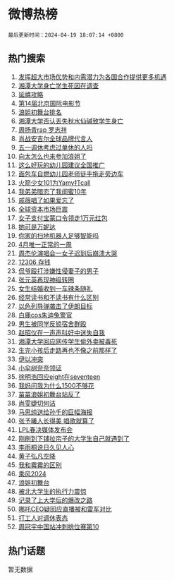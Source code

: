 # 微博热榜

`最后更新时间：2024-04-19 18:07:14 +0800`

## 热门搜索

1. [发挥超大市场优势和内需潜力为各国合作提供更多机遇](https://m.weibo.cn/search?containerid=100103type%3D1%26t%3D10%26q%3D%23%E5%8F%91%E6%8C%A5%E8%B6%85%E5%A4%A7%E5%B8%82%E5%9C%BA%E4%BC%98%E5%8A%BF%E5%92%8C%E5%86%85%E9%9C%80%E6%BD%9C%E5%8A%9B%E4%B8%BA%E5%90%84%E5%9B%BD%E5%90%88%E4%BD%9C%E6%8F%90%E4%BE%9B%E6%9B%B4%E5%A4%9A%E6%9C%BA%E9%81%87%23&stream_entry_id=51&isnewpage=1&extparam=seat%3D1%26q%3D%2523%25E5%258F%2591%25E6%258C%25A5%25E8%25B6%2585%25E5%25A4%25A7%25E5%25B8%2582%25E5%259C%25BA%25E4%25BC%2598%25E5%258A%25BF%25E5%2592%258C%25E5%2586%2585%25E9%259C%2580%25E6%25BD%259C%25E5%258A%259B%25E4%25B8%25BA%25E5%2590%2584%25E5%259B%25BD%25E5%2590%2588%25E4%25BD%259C%25E6%258F%2590%25E4%25BE%259B%25E6%259B%25B4%25E5%25A4%259A%25E6%259C%25BA%25E9%2581%2587%2523%26c_type%3D51%26dgr%3D0%26cate%3D10103%26pos%3D0%26filter_type%3Drealtimehot%26stream_entry_id%3D51%26display_time%3D1713521232%26pre_seqid%3D171352123285601630275)
1. [湘潭大学身亡学生死因在调查](https://m.weibo.cn/search?containerid=100103type%3D1%26t%3D10%26q%3D%23%E6%B9%98%E6%BD%AD%E5%A4%A7%E5%AD%A6%E8%BA%AB%E4%BA%A1%E5%AD%A6%E7%94%9F%E6%AD%BB%E5%9B%A0%E5%9C%A8%E8%B0%83%E6%9F%A5%23&stream_entry_id=31&isnewpage=1&extparam=seat%3D1%26q%3D%2523%25E6%25B9%2598%25E6%25BD%25AD%25E5%25A4%25A7%25E5%25AD%25A6%25E8%25BA%25AB%25E4%25BA%25A1%25E5%25AD%25A6%25E7%2594%259F%25E6%25AD%25BB%25E5%259B%25A0%25E5%259C%25A8%25E8%25B0%2583%25E6%259F%25A5%2523%26c_type%3D31%26band_rank%3D1%26cate%3D5001%26flag%3D2%26filter_type%3Drealtimehot%26stream_entry_id%3D31%26pos%3D0%26realpos%3D1%26dgr%3D0%26lcate%3D5001%26display_time%3D1713521232%26pre_seqid%3D171352123285601630275)
1. [延禧攻略](https://m.weibo.cn/search?containerid=100103type%3D1%26t%3D10%26q%3D%E5%BB%B6%E7%A6%A7%E6%94%BB%E7%95%A5&stream_entry_id=31&isnewpage=1&extparam=seat%3D1%26q%3D%25E5%25BB%25B6%25E7%25A6%25A7%25E6%2594%25BB%25E7%2595%25A5%26c_type%3D31%26band_rank%3D2%26cate%3D5001%26flag%3D1%26filter_type%3Drealtimehot%26stream_entry_id%3D31%26pos%3D1%26realpos%3D2%26dgr%3D0%26lcate%3D5001%26display_time%3D1713521232%26pre_seqid%3D171352123285601630275)
1. [第14届北京国际电影节](https://m.weibo.cn/search?containerid=100103type%3D1%26t%3D10%26q%3D%23%E7%AC%AC14%E5%B1%8A%E5%8C%97%E4%BA%AC%E5%9B%BD%E9%99%85%E7%94%B5%E5%BD%B1%E8%8A%82%23&stream_entry_id=31&isnewpage=1&extparam=seat%3D1%26q%3D%2523%25E7%25AC%25AC14%25E5%25B1%258A%25E5%258C%2597%25E4%25BA%25AC%25E5%259B%25BD%25E9%2599%2585%25E7%2594%25B5%25E5%25BD%25B1%25E8%258A%2582%2523%26c_type%3D31%26band_rank%3D3%26cate%3D5001%26flag%3D1%26filter_type%3Drealtimehot%26stream_entry_id%3D31%26pos%3D2%26realpos%3D3%26dgr%3D0%26lcate%3D5001%26display_time%3D1713521232%26pre_seqid%3D171352123285601630275)
1. [浪姐初舞台排名](https://m.weibo.cn/search?containerid=100103type%3D1%26t%3D10%26q%3D%E6%B5%AA%E5%A7%90%E5%88%9D%E8%88%9E%E5%8F%B0%E6%8E%92%E5%90%8D&stream_entry_id=31&isnewpage=1&extparam=seat%3D1%26q%3D%25E6%25B5%25AA%25E5%25A7%2590%25E5%2588%259D%25E8%2588%259E%25E5%258F%25B0%25E6%258E%2592%25E5%2590%258D%26c_type%3D31%26band_rank%3D4%26cate%3D5001%26flag%3D0%26filter_type%3Drealtimehot%26stream_entry_id%3D31%26pos%3D3%26realpos%3D4%26dgr%3D0%26lcate%3D5001%26display_time%3D1713521232%26pre_seqid%3D171352123285601630275)
1. [湘潭大学否认丢失秋水仙碱致学生身亡](https://m.weibo.cn/search?containerid=100103type%3D1%26t%3D10%26q%3D%23%E6%B9%98%E6%BD%AD%E5%A4%A7%E5%AD%A6%E5%90%A6%E8%AE%A4%E4%B8%A2%E5%A4%B1%E7%A7%8B%E6%B0%B4%E4%BB%99%E7%A2%B1%E8%87%B4%E5%AD%A6%E7%94%9F%E8%BA%AB%E4%BA%A1%23&stream_entry_id=31&isnewpage=1&extparam=seat%3D1%26q%3D%2523%25E6%25B9%2598%25E6%25BD%25AD%25E5%25A4%25A7%25E5%25AD%25A6%25E5%2590%25A6%25E8%25AE%25A4%25E4%25B8%25A2%25E5%25A4%25B1%25E7%25A7%258B%25E6%25B0%25B4%25E4%25BB%2599%25E7%25A2%25B1%25E8%2587%25B4%25E5%25AD%25A6%25E7%2594%259F%25E8%25BA%25AB%25E4%25BA%25A1%2523%26c_type%3D31%26band_rank%3D5%26cate%3D5001%26flag%3D1%26filter_type%3Drealtimehot%26stream_entry_id%3D31%26pos%3D4%26realpos%3D5%26dgr%3D0%26lcate%3D5001%26display_time%3D1713521232%26pre_seqid%3D171352123285601630275)
1. [周扬青rap 罗志祥](https://m.weibo.cn/search?containerid=100103type%3D1%26t%3D10%26q%3D%E5%91%A8%E6%89%AC%E9%9D%92rap+%E7%BD%97%E5%BF%97%E7%A5%A5&stream_entry_id=31&isnewpage=1&extparam=seat%3D1%26q%3D%25E5%2591%25A8%25E6%2589%25AC%25E9%259D%2592rap%2520%25E7%25BD%2597%25E5%25BF%2597%25E7%25A5%25A5%26c_type%3D31%26band_rank%3D6%26cate%3D5001%26flag%3D2%26filter_type%3Drealtimehot%26stream_entry_id%3D31%26pos%3D5%26realpos%3D6%26dgr%3D0%26lcate%3D5001%26display_time%3D1713521232%26pre_seqid%3D171352123285601630275)
1. [肖战安吉尔全球品牌代言人](https://m.weibo.cn/search?containerid=100103type%3D1%26t%3D10%26q%3D%23%E8%82%96%E6%88%98%E5%AE%89%E5%90%89%E5%B0%94%E5%85%A8%E7%90%83%E5%93%81%E7%89%8C%E4%BB%A3%E8%A8%80%E4%BA%BA%23&stream_entry_id=31&isnewpage=1&extparam=seat%3D1%26q%3D%2523%25E8%2582%2596%25E6%2588%2598%25E5%25AE%2589%25E5%2590%2589%25E5%25B0%2594%25E5%2585%25A8%25E7%2590%2583%25E5%2593%2581%25E7%2589%258C%25E4%25BB%25A3%25E8%25A8%2580%25E4%25BA%25BA%2523%26c_type%3D31%26band_rank%3D7%26adid%3D231291%26cate%3D5001%26is_ad_pos%3D1%26filter_type%3Drealtimehot%26stream_entry_id%3D31%26pos%3D6%26dgr%3D0%26lcate%3D5001%26topic_ad%3D1%26display_time%3D1713521232%26pre_seqid%3D171352123285601630275)
1. [五一调休考虑过单休的人吗](https://m.weibo.cn/search?containerid=100103type%3D1%26t%3D10%26q%3D%23%E4%BA%94%E4%B8%80%E8%B0%83%E4%BC%91%E8%80%83%E8%99%91%E8%BF%87%E5%8D%95%E4%BC%91%E7%9A%84%E4%BA%BA%E5%90%97%23&stream_entry_id=31&isnewpage=1&extparam=seat%3D1%26q%3D%2523%25E4%25BA%2594%25E4%25B8%2580%25E8%25B0%2583%25E4%25BC%2591%25E8%2580%2583%25E8%2599%2591%25E8%25BF%2587%25E5%258D%2595%25E4%25BC%2591%25E7%259A%2584%25E4%25BA%25BA%25E5%2590%2597%2523%26c_type%3D31%26band_rank%3D7%26cate%3D5001%26flag%3D2%26filter_type%3Drealtimehot%26stream_entry_id%3D31%26pos%3D7%26realpos%3D7%26dgr%3D0%26lcate%3D5001%26display_time%3D1713521232%26pre_seqid%3D171352123285601630275)
1. [向太怎么也来参加浪姐了](https://m.weibo.cn/search?containerid=100103type%3D1%26t%3D10%26q%3D%E5%90%91%E5%A4%AA%E6%80%8E%E4%B9%88%E4%B9%9F%E6%9D%A5%E5%8F%82%E5%8A%A0%E6%B5%AA%E5%A7%90%E4%BA%86&stream_entry_id=31&isnewpage=1&extparam=seat%3D1%26q%3D%25E5%2590%2591%25E5%25A4%25AA%25E6%2580%258E%25E4%25B9%2588%25E4%25B9%259F%25E6%259D%25A5%25E5%258F%2582%25E5%258A%25A0%25E6%25B5%25AA%25E5%25A7%2590%25E4%25BA%2586%26c_type%3D31%26band_rank%3D8%26cate%3D5001%26flag%3D2%26filter_type%3Drealtimehot%26stream_entry_id%3D31%26pos%3D8%26realpos%3D8%26dgr%3D0%26lcate%3D5001%26display_time%3D1713521232%26pre_seqid%3D171352123285601630275)
1. [这么好玩的幼儿园建议全国推广](https://m.weibo.cn/search?containerid=100103type%3D1%26t%3D10%26q%3D%23%E8%BF%99%E4%B9%88%E5%A5%BD%E7%8E%A9%E7%9A%84%E5%B9%BC%E5%84%BF%E5%9B%AD%E5%BB%BA%E8%AE%AE%E5%85%A8%E5%9B%BD%E6%8E%A8%E5%B9%BF%23&stream_entry_id=31&isnewpage=1&extparam=seat%3D1%26q%3D%2523%25E8%25BF%2599%25E4%25B9%2588%25E5%25A5%25BD%25E7%258E%25A9%25E7%259A%2584%25E5%25B9%25BC%25E5%2584%25BF%25E5%259B%25AD%25E5%25BB%25BA%25E8%25AE%25AE%25E5%2585%25A8%25E5%259B%25BD%25E6%258E%25A8%25E5%25B9%25BF%2523%26c_type%3D31%26band_rank%3D9%26cate%3D5001%26flag%3D32768%26filter_type%3Drealtimehot%26stream_entry_id%3D31%26pos%3D9%26realpos%3D9%26dgr%3D0%26lcate%3D5001%26display_time%3D1713521232%26pre_seqid%3D171352123285601630275)
1. [面包车自燃幼儿园老师徒手拖走旁边车](https://m.weibo.cn/search?containerid=100103type%3D1%26t%3D10%26q%3D%23%E9%9D%A2%E5%8C%85%E8%BD%A6%E8%87%AA%E7%87%83%E5%B9%BC%E5%84%BF%E5%9B%AD%E8%80%81%E5%B8%88%E5%BE%92%E6%89%8B%E6%8B%96%E8%B5%B0%E6%97%81%E8%BE%B9%E8%BD%A6%23&stream_entry_id=31&isnewpage=1&extparam=seat%3D1%26q%3D%2523%25E9%259D%25A2%25E5%258C%2585%25E8%25BD%25A6%25E8%2587%25AA%25E7%2587%2583%25E5%25B9%25BC%25E5%2584%25BF%25E5%259B%25AD%25E8%2580%2581%25E5%25B8%2588%25E5%25BE%2592%25E6%2589%258B%25E6%258B%2596%25E8%25B5%25B0%25E6%2597%2581%25E8%25BE%25B9%25E8%25BD%25A6%2523%26c_type%3D31%26band_rank%3D10%26cate%3D5001%26flag%3D32768%26filter_type%3Drealtimehot%26stream_entry_id%3D31%26pos%3D10%26realpos%3D10%26dgr%3D0%26lcate%3D5001%26display_time%3D1713521232%26pre_seqid%3D171352123285601630275)
1. [火箭少女101为Yamy打call](https://m.weibo.cn/search?containerid=100103type%3D1%26t%3D10%26q%3D%23%E7%81%AB%E7%AE%AD%E5%B0%91%E5%A5%B3101%E4%B8%BAYamy%E6%89%93call%23&stream_entry_id=31&isnewpage=1&extparam=seat%3D1%26q%3D%2523%25E7%2581%25AB%25E7%25AE%25AD%25E5%25B0%2591%25E5%25A5%25B3101%25E4%25B8%25BAYamy%25E6%2589%2593call%2523%26c_type%3D31%26band_rank%3D11%26cate%3D5001%26flag%3D0%26filter_type%3Drealtimehot%26stream_entry_id%3D31%26pos%3D11%26realpos%3D11%26dgr%3D0%26lcate%3D5001%26display_time%3D1713521232%26pre_seqid%3D171352123285601630275)
1. [我弟弟暗恋了我闺蜜10年](https://m.weibo.cn/search?containerid=100103type%3D1%26t%3D10%26q%3D%E6%88%91%E5%BC%9F%E5%BC%9F%E6%9A%97%E6%81%8B%E4%BA%86%E6%88%91%E9%97%BA%E8%9C%9C10%E5%B9%B4&stream_entry_id=31&isnewpage=1&extparam=seat%3D1%26q%3D%25E6%2588%2591%25E5%25BC%259F%25E5%25BC%259F%25E6%259A%2597%25E6%2581%258B%25E4%25BA%2586%25E6%2588%2591%25E9%2597%25BA%25E8%259C%259C10%25E5%25B9%25B4%26c_type%3D31%26band_rank%3D12%26cate%3D5001%26flag%3D0%26filter_type%3Drealtimehot%26stream_entry_id%3D31%26pos%3D12%26realpos%3D12%26dgr%3D0%26lcate%3D5001%26display_time%3D1713521232%26pre_seqid%3D171352123285601630275)
1. [戚薇唱了如果爱忘了](https://m.weibo.cn/search?containerid=100103type%3D1%26t%3D10%26q%3D%E6%88%9A%E8%96%87%E5%94%B1%E4%BA%86%E5%A6%82%E6%9E%9C%E7%88%B1%E5%BF%98%E4%BA%86&stream_entry_id=31&isnewpage=1&extparam=seat%3D1%26q%3D%25E6%2588%259A%25E8%2596%2587%25E5%2594%25B1%25E4%25BA%2586%25E5%25A6%2582%25E6%259E%259C%25E7%2588%25B1%25E5%25BF%2598%25E4%25BA%2586%26c_type%3D31%26band_rank%3D13%26cate%3D5001%26flag%3D0%26filter_type%3Drealtimehot%26stream_entry_id%3D31%26pos%3D13%26realpos%3D13%26dgr%3D0%26lcate%3D5001%26display_time%3D1713521232%26pre_seqid%3D171352123285601630275)
1. [全球资本市场巨震](https://m.weibo.cn/search?containerid=100103type%3D1%26t%3D10%26q%3D%23%E5%85%A8%E7%90%83%E8%B5%84%E6%9C%AC%E5%B8%82%E5%9C%BA%E5%B7%A8%E9%9C%87%23&stream_entry_id=31&isnewpage=1&extparam=seat%3D1%26q%3D%2523%25E5%2585%25A8%25E7%2590%2583%25E8%25B5%2584%25E6%259C%25AC%25E5%25B8%2582%25E5%259C%25BA%25E5%25B7%25A8%25E9%259C%2587%2523%26c_type%3D31%26band_rank%3D14%26cate%3D5001%26flag%3D0%26filter_type%3Drealtimehot%26stream_entry_id%3D31%26pos%3D14%26realpos%3D14%26dgr%3D0%26lcate%3D5001%26display_time%3D1713521232%26pre_seqid%3D171352123285601630275)
1. [女子支付宝蒙口令领走1万元红包](https://m.weibo.cn/search?containerid=100103type%3D1%26t%3D10%26q%3D%23%E5%A5%B3%E5%AD%90%E6%94%AF%E4%BB%98%E5%AE%9D%E8%92%99%E5%8F%A3%E4%BB%A4%E9%A2%86%E8%B5%B01%E4%B8%87%E5%85%83%E7%BA%A2%E5%8C%85%23&stream_entry_id=31&isnewpage=1&extparam=seat%3D1%26q%3D%2523%25E5%25A5%25B3%25E5%25AD%2590%25E6%2594%25AF%25E4%25BB%2598%25E5%25AE%259D%25E8%2592%2599%25E5%258F%25A3%25E4%25BB%25A4%25E9%25A2%2586%25E8%25B5%25B01%25E4%25B8%2587%25E5%2585%2583%25E7%25BA%25A2%25E5%258C%2585%2523%26c_type%3D31%26band_rank%3D15%26cate%3D5001%26flag%3D0%26filter_type%3Drealtimehot%26stream_entry_id%3D31%26pos%3D15%26realpos%3D15%26dgr%3D0%26lcate%3D5001%26display_time%3D1713521232%26pre_seqid%3D171352123285601630275)
1. [她可是万妮达](https://m.weibo.cn/search?containerid=100103type%3D1%26t%3D10%26q%3D%23%E5%A5%B9%E5%8F%AF%E6%98%AF%E4%B8%87%E5%A6%AE%E8%BE%BE%23&stream_entry_id=31&isnewpage=1&extparam=seat%3D1%26q%3D%2523%25E5%25A5%25B9%25E5%258F%25AF%25E6%2598%25AF%25E4%25B8%2587%25E5%25A6%25AE%25E8%25BE%25BE%2523%26c_type%3D31%26band_rank%3D16%26cate%3D5001%26flag%3D0%26filter_type%3Drealtimehot%26stream_entry_id%3D31%26pos%3D16%26realpos%3D16%26dgr%3D0%26lcate%3D5001%26display_time%3D1713521232%26pre_seqid%3D171352123285601630275)
1. [你家的扫地机器人足够智能吗](https://m.weibo.cn/search?containerid=100103type%3D1%26t%3D10%26q%3D%23%E4%BD%A0%E5%AE%B6%E7%9A%84%E6%89%AB%E5%9C%B0%E6%9C%BA%E5%99%A8%E4%BA%BA%E8%B6%B3%E5%A4%9F%E6%99%BA%E8%83%BD%E5%90%97%23&stream_entry_id=31&isnewpage=1&extparam=seat%3D1%26q%3D%2523%25E4%25BD%25A0%25E5%25AE%25B6%25E7%259A%2584%25E6%2589%25AB%25E5%259C%25B0%25E6%259C%25BA%25E5%2599%25A8%25E4%25BA%25BA%25E8%25B6%25B3%25E5%25A4%259F%25E6%2599%25BA%25E8%2583%25BD%25E5%2590%2597%2523%26c_type%3D31%26band_rank%3D17%26adid%3D230447%26cate%3D5001%26flag%3D0%26filter_type%3Drealtimehot%26stream_entry_id%3D31%26pos%3D17%26realpos%3D17%26dgr%3D0%26lcate%3D5001%26display_time%3D1713521232%26pre_seqid%3D171352123285601630275)
1. [4月唯一正常的一周](https://m.weibo.cn/search?containerid=100103type%3D1%26t%3D10%26q%3D%234%E6%9C%88%E5%94%AF%E4%B8%80%E6%AD%A3%E5%B8%B8%E7%9A%84%E4%B8%80%E5%91%A8%23&stream_entry_id=31&isnewpage=1&extparam=seat%3D1%26q%3D%25234%25E6%259C%2588%25E5%2594%25AF%25E4%25B8%2580%25E6%25AD%25A3%25E5%25B8%25B8%25E7%259A%2584%25E4%25B8%2580%25E5%2591%25A8%2523%26c_type%3D31%26band_rank%3D18%26cate%3D5001%26flag%3D0%26filter_type%3Drealtimehot%26stream_entry_id%3D31%26pos%3D18%26realpos%3D18%26dgr%3D0%26lcate%3D5001%26display_time%3D1713521232%26pre_seqid%3D171352123285601630275)
1. [周杰伦演唱会一女子迟到后崩溃大哭](https://m.weibo.cn/search?containerid=100103type%3D1%26t%3D10%26q%3D%23%E5%91%A8%E6%9D%B0%E4%BC%A6%E6%BC%94%E5%94%B1%E4%BC%9A%E4%B8%80%E5%A5%B3%E5%AD%90%E8%BF%9F%E5%88%B0%E5%90%8E%E5%B4%A9%E6%BA%83%E5%A4%A7%E5%93%AD%23&stream_entry_id=31&isnewpage=1&extparam=seat%3D1%26q%3D%2523%25E5%2591%25A8%25E6%259D%25B0%25E4%25BC%25A6%25E6%25BC%2594%25E5%2594%25B1%25E4%25BC%259A%25E4%25B8%2580%25E5%25A5%25B3%25E5%25AD%2590%25E8%25BF%259F%25E5%2588%25B0%25E5%2590%258E%25E5%25B4%25A9%25E6%25BA%2583%25E5%25A4%25A7%25E5%2593%25AD%2523%26c_type%3D31%26band_rank%3D19%26cate%3D5001%26flag%3D0%26filter_type%3Drealtimehot%26stream_entry_id%3D31%26pos%3D19%26realpos%3D19%26dgr%3D0%26lcate%3D5001%26display_time%3D1713521232%26pre_seqid%3D171352123285601630275)
1. [12306 存钱](https://m.weibo.cn/search?containerid=100103type%3D1%26t%3D10%26q%3D12306+%E5%AD%98%E9%92%B1&stream_entry_id=31&isnewpage=1&extparam=seat%3D1%26q%3D12306%2520%25E5%25AD%2598%25E9%2592%25B1%26c_type%3D31%26band_rank%3D20%26cate%3D5001%26flag%3D0%26filter_type%3Drealtimehot%26stream_entry_id%3D31%26pos%3D20%26realpos%3D20%26dgr%3D0%26lcate%3D5001%26display_time%3D1713521232%26pre_seqid%3D171352123285601630275)
1. [侃爷殴打涉嫌性侵妻子的男子](https://m.weibo.cn/search?containerid=100103type%3D1%26t%3D10%26q%3D%23%E4%BE%83%E7%88%B7%E6%AE%B4%E6%89%93%E6%B6%89%E5%AB%8C%E6%80%A7%E4%BE%B5%E5%A6%BB%E5%AD%90%E7%9A%84%E7%94%B7%E5%AD%90%23&stream_entry_id=31&isnewpage=1&extparam=seat%3D1%26q%3D%2523%25E4%25BE%2583%25E7%2588%25B7%25E6%25AE%25B4%25E6%2589%2593%25E6%25B6%2589%25E5%25AB%258C%25E6%2580%25A7%25E4%25BE%25B5%25E5%25A6%25BB%25E5%25AD%2590%25E7%259A%2584%25E7%2594%25B7%25E5%25AD%2590%2523%26c_type%3D31%26band_rank%3D21%26cate%3D5001%26flag%3D2%26filter_type%3Drealtimehot%26stream_entry_id%3D31%26pos%3D21%26realpos%3D21%26dgr%3D0%26lcate%3D5001%26display_time%3D1713521232%26pre_seqid%3D171352123285601630275)
1. [张元英再现神级转圈](https://m.weibo.cn/search?containerid=100103type%3D1%26t%3D10%26q%3D%E5%BC%A0%E5%85%83%E8%8B%B1%E5%86%8D%E7%8E%B0%E7%A5%9E%E7%BA%A7%E8%BD%AC%E5%9C%88&stream_entry_id=31&isnewpage=1&extparam=seat%3D1%26q%3D%25E5%25BC%25A0%25E5%2585%2583%25E8%258B%25B1%25E5%2586%258D%25E7%258E%25B0%25E7%25A5%259E%25E7%25BA%25A7%25E8%25BD%25AC%25E5%259C%2588%26c_type%3D31%26band_rank%3D22%26cate%3D5001%26flag%3D2%26filter_type%3Drealtimehot%26stream_entry_id%3D31%26pos%3D22%26realpos%3D22%26dgr%3D0%26lcate%3D5001%26display_time%3D1713521232%26pre_seqid%3D171352123285601630275)
1. [女生结婚收到一车辣条随礼](https://m.weibo.cn/search?containerid=100103type%3D1%26t%3D10%26q%3D%23%E5%A5%B3%E7%94%9F%E7%BB%93%E5%A9%9A%E6%94%B6%E5%88%B0%E4%B8%80%E8%BD%A6%E8%BE%A3%E6%9D%A1%E9%9A%8F%E7%A4%BC%23&stream_entry_id=31&isnewpage=1&extparam=seat%3D1%26q%3D%2523%25E5%25A5%25B3%25E7%2594%259F%25E7%25BB%2593%25E5%25A9%259A%25E6%2594%25B6%25E5%2588%25B0%25E4%25B8%2580%25E8%25BD%25A6%25E8%25BE%25A3%25E6%259D%25A1%25E9%259A%258F%25E7%25A4%25BC%2523%26c_type%3D31%26band_rank%3D23%26cate%3D5001%26flag%3D1%26filter_type%3Drealtimehot%26stream_entry_id%3D31%26pos%3D23%26realpos%3D23%26dgr%3D0%26lcate%3D5001%26display_time%3D1713521232%26pre_seqid%3D171352123285601630275)
1. [经常读书和不读书有什么区别](https://m.weibo.cn/search?containerid=100103type%3D1%26t%3D10%26q%3D%23%E7%BB%8F%E5%B8%B8%E8%AF%BB%E4%B9%A6%E5%92%8C%E4%B8%8D%E8%AF%BB%E4%B9%A6%E6%9C%89%E4%BB%80%E4%B9%88%E5%8C%BA%E5%88%AB%23&stream_entry_id=31&isnewpage=1&extparam=seat%3D1%26q%3D%2523%25E7%25BB%258F%25E5%25B8%25B8%25E8%25AF%25BB%25E4%25B9%25A6%25E5%2592%258C%25E4%25B8%258D%25E8%25AF%25BB%25E4%25B9%25A6%25E6%259C%2589%25E4%25BB%2580%25E4%25B9%2588%25E5%258C%25BA%25E5%2588%25AB%2523%26c_type%3D31%26band_rank%3D24%26cate%3D5001%26flag%3D1%26filter_type%3Drealtimehot%26stream_entry_id%3D31%26pos%3D24%26realpos%3D24%26dgr%3D0%26lcate%3D5001%26display_time%3D1713521232%26pre_seqid%3D171352123285601630275)
1. [以色列导弹袭击了伊朗目标](https://m.weibo.cn/search?containerid=100103type%3D1%26t%3D10%26q%3D%23%E4%BB%A5%E8%89%B2%E5%88%97%E5%AF%BC%E5%BC%B9%E8%A2%AD%E5%87%BB%E4%BA%86%E4%BC%8A%E6%9C%97%E7%9B%AE%E6%A0%87%23&stream_entry_id=31&isnewpage=1&extparam=seat%3D1%26q%3D%2523%25E4%25BB%25A5%25E8%2589%25B2%25E5%2588%2597%25E5%25AF%25BC%25E5%25BC%25B9%25E8%25A2%25AD%25E5%2587%25BB%25E4%25BA%2586%25E4%25BC%258A%25E6%259C%2597%25E7%259B%25AE%25E6%25A0%2587%2523%26c_type%3D31%26band_rank%3D25%26cate%3D5001%26flag%3D0%26filter_type%3Drealtimehot%26stream_entry_id%3D31%26pos%3D25%26realpos%3D25%26dgr%3D0%26lcate%3D5001%26display_time%3D1713521232%26pre_seqid%3D171352123285601630275)
1. [白鹿cos朱迪兔警官](https://m.weibo.cn/search?containerid=100103type%3D1%26t%3D10%26q%3D%23%E7%99%BD%E9%B9%BFcos%E6%9C%B1%E8%BF%AA%E5%85%94%E8%AD%A6%E5%AE%98%23&stream_entry_id=31&isnewpage=1&extparam=seat%3D1%26q%3D%2523%25E7%2599%25BD%25E9%25B9%25BFcos%25E6%259C%25B1%25E8%25BF%25AA%25E5%2585%2594%25E8%25AD%25A6%25E5%25AE%2598%2523%26c_type%3D31%26band_rank%3D26%26cate%3D5001%26flag%3D1%26filter_type%3Drealtimehot%26stream_entry_id%3D31%26pos%3D26%26realpos%3D26%26dgr%3D0%26lcate%3D5001%26display_time%3D1713521232%26pre_seqid%3D171352123285601630275)
1. [男生被同学反锁宿舍群殴](https://m.weibo.cn/search?containerid=100103type%3D1%26t%3D10%26q%3D%23%E7%94%B7%E7%94%9F%E8%A2%AB%E5%90%8C%E5%AD%A6%E5%8F%8D%E9%94%81%E5%AE%BF%E8%88%8D%E7%BE%A4%E6%AE%B4%23&stream_entry_id=31&isnewpage=1&extparam=seat%3D1%26q%3D%2523%25E7%2594%25B7%25E7%2594%259F%25E8%25A2%25AB%25E5%2590%258C%25E5%25AD%25A6%25E5%258F%258D%25E9%2594%2581%25E5%25AE%25BF%25E8%2588%258D%25E7%25BE%25A4%25E6%25AE%25B4%2523%26c_type%3D31%26band_rank%3D27%26cate%3D5001%26flag%3D0%26filter_type%3Drealtimehot%26stream_entry_id%3D31%26pos%3D27%26realpos%3D27%26dgr%3D0%26lcate%3D5001%26display_time%3D1713521232%26pre_seqid%3D171352123285601630275)
1. [赵昭仪在一声声叫好中迷失自我](https://m.weibo.cn/search?containerid=100103type%3D1%26t%3D10%26q%3D%E8%B5%B5%E6%98%AD%E4%BB%AA%E5%9C%A8%E4%B8%80%E5%A3%B0%E5%A3%B0%E5%8F%AB%E5%A5%BD%E4%B8%AD%E8%BF%B7%E5%A4%B1%E8%87%AA%E6%88%91&stream_entry_id=31&isnewpage=1&extparam=seat%3D1%26q%3D%25E8%25B5%25B5%25E6%2598%25AD%25E4%25BB%25AA%25E5%259C%25A8%25E4%25B8%2580%25E5%25A3%25B0%25E5%25A3%25B0%25E5%258F%25AB%25E5%25A5%25BD%25E4%25B8%25AD%25E8%25BF%25B7%25E5%25A4%25B1%25E8%2587%25AA%25E6%2588%2591%26c_type%3D31%26band_rank%3D28%26cate%3D5001%26flag%3D1%26filter_type%3Drealtimehot%26stream_entry_id%3D31%26pos%3D28%26realpos%3D28%26dgr%3D0%26lcate%3D5001%26display_time%3D1713521232%26pre_seqid%3D171352123285601630275)
1. [湘潭大学回应网传学生偷外卖被毒死](https://m.weibo.cn/search?containerid=100103type%3D1%26t%3D10%26q%3D%23%E6%B9%98%E6%BD%AD%E5%A4%A7%E5%AD%A6%E5%9B%9E%E5%BA%94%E7%BD%91%E4%BC%A0%E5%AD%A6%E7%94%9F%E5%81%B7%E5%A4%96%E5%8D%96%E8%A2%AB%E6%AF%92%E6%AD%BB%23&stream_entry_id=31&isnewpage=1&extparam=seat%3D1%26q%3D%2523%25E6%25B9%2598%25E6%25BD%25AD%25E5%25A4%25A7%25E5%25AD%25A6%25E5%259B%259E%25E5%25BA%2594%25E7%25BD%2591%25E4%25BC%25A0%25E5%25AD%25A6%25E7%2594%259F%25E5%2581%25B7%25E5%25A4%2596%25E5%258D%2596%25E8%25A2%25AB%25E6%25AF%2592%25E6%25AD%25BB%2523%26c_type%3D31%26band_rank%3D29%26cate%3D5001%26flag%3D0%26filter_type%3Drealtimehot%26stream_entry_id%3D31%26pos%3D29%26realpos%3D29%26dgr%3D0%26lcate%3D5001%26display_time%3D1713521232%26pre_seqid%3D171352123285601630275)
1. [生完小孩后走路再也不像之前那样了](https://m.weibo.cn/search?containerid=100103type%3D1%26t%3D10%26q%3D%E7%94%9F%E5%AE%8C%E5%B0%8F%E5%AD%A9%E5%90%8E%E8%B5%B0%E8%B7%AF%E5%86%8D%E4%B9%9F%E4%B8%8D%E5%83%8F%E4%B9%8B%E5%89%8D%E9%82%A3%E6%A0%B7%E4%BA%86&stream_entry_id=31&isnewpage=1&extparam=seat%3D1%26q%3D%25E7%2594%259F%25E5%25AE%258C%25E5%25B0%258F%25E5%25AD%25A9%25E5%2590%258E%25E8%25B5%25B0%25E8%25B7%25AF%25E5%2586%258D%25E4%25B9%259F%25E4%25B8%258D%25E5%2583%258F%25E4%25B9%258B%25E5%2589%258D%25E9%2582%25A3%25E6%25A0%25B7%25E4%25BA%2586%26c_type%3D31%26band_rank%3D30%26cate%3D5001%26flag%3D0%26filter_type%3Drealtimehot%26stream_entry_id%3D31%26pos%3D30%26realpos%3D30%26dgr%3D0%26lcate%3D5001%26display_time%3D1713521232%26pre_seqid%3D171352123285601630275)
1. [伊以冲突](https://m.weibo.cn/search?containerid=100103type%3D1%26t%3D10%26q%3D%E4%BC%8A%E4%BB%A5%E5%86%B2%E7%AA%81&stream_entry_id=31&isnewpage=1&extparam=seat%3D1%26q%3D%25E4%25BC%258A%25E4%25BB%25A5%25E5%2586%25B2%25E7%25AA%2581%26c_type%3D31%26band_rank%3D31%26cate%3D5001%26flag%3D0%26filter_type%3Drealtimehot%26stream_entry_id%3D31%26pos%3D31%26realpos%3D31%26dgr%3D0%26lcate%3D5001%26display_time%3D1713521232%26pre_seqid%3D171352123285601630275)
1. [小伞树奈奈领证](https://m.weibo.cn/search?containerid=100103type%3D1%26t%3D10%26q%3D%23%E5%B0%8F%E4%BC%9E%E6%A0%91%E5%A5%88%E5%A5%88%E9%A2%86%E8%AF%81%23&stream_entry_id=31&isnewpage=1&extparam=seat%3D1%26q%3D%2523%25E5%25B0%258F%25E4%25BC%259E%25E6%25A0%2591%25E5%25A5%2588%25E5%25A5%2588%25E9%25A2%2586%25E8%25AF%2581%2523%26c_type%3D31%26band_rank%3D32%26cate%3D5001%26flag%3D1%26filter_type%3Drealtimehot%26stream_entry_id%3D31%26pos%3D32%26realpos%3D32%26dgr%3D0%26lcate%3D5001%26display_time%3D1713521232%26pre_seqid%3D171352123285601630275)
1. [徐明浩回应eight在seventeen](https://m.weibo.cn/search?containerid=100103type%3D1%26t%3D10%26q%3D%23%E5%BE%90%E6%98%8E%E6%B5%A9%E5%9B%9E%E5%BA%94eight%E5%9C%A8seventeen%23&stream_entry_id=31&isnewpage=1&extparam=seat%3D1%26q%3D%2523%25E5%25BE%2590%25E6%2598%258E%25E6%25B5%25A9%25E5%259B%259E%25E5%25BA%2594eight%25E5%259C%25A8seventeen%2523%26c_type%3D31%26band_rank%3D33%26cate%3D5001%26flag%3D0%26filter_type%3Drealtimehot%26stream_entry_id%3D31%26pos%3D33%26realpos%3D33%26dgr%3D0%26lcate%3D5001%26display_time%3D1713521232%26pre_seqid%3D171352123285601630275)
1. [我妈问我为什么1500不够花](https://m.weibo.cn/search?containerid=100103type%3D1%26t%3D10%26q%3D%23%E6%88%91%E5%A6%88%E9%97%AE%E6%88%91%E4%B8%BA%E4%BB%80%E4%B9%881500%E4%B8%8D%E5%A4%9F%E8%8A%B1%23&stream_entry_id=31&isnewpage=1&extparam=seat%3D1%26q%3D%2523%25E6%2588%2591%25E5%25A6%2588%25E9%2597%25AE%25E6%2588%2591%25E4%25B8%25BA%25E4%25BB%2580%25E4%25B9%25881500%25E4%25B8%258D%25E5%25A4%259F%25E8%258A%25B1%2523%26c_type%3D31%26band_rank%3D34%26cate%3D5001%26flag%3D0%26filter_type%3Drealtimehot%26stream_entry_id%3D31%26pos%3D34%26realpos%3D34%26dgr%3D0%26lcate%3D5001%26display_time%3D1713521232%26pre_seqid%3D171352123285601630275)
1. [苗苗浪姐初舞台站反了](https://m.weibo.cn/search?containerid=100103type%3D1%26t%3D10%26q%3D%23%E8%8B%97%E8%8B%97%E6%B5%AA%E5%A7%90%E5%88%9D%E8%88%9E%E5%8F%B0%E7%AB%99%E5%8F%8D%E4%BA%86%23&stream_entry_id=31&isnewpage=1&extparam=seat%3D1%26q%3D%2523%25E8%258B%2597%25E8%258B%2597%25E6%25B5%25AA%25E5%25A7%2590%25E5%2588%259D%25E8%2588%259E%25E5%258F%25B0%25E7%25AB%2599%25E5%258F%258D%25E4%25BA%2586%2523%26c_type%3D31%26band_rank%3D35%26cate%3D5001%26flag%3D0%26filter_type%3Drealtimehot%26stream_entry_id%3D31%26pos%3D35%26realpos%3D35%26dgr%3D0%26lcate%3D5001%26display_time%3D1713521232%26pre_seqid%3D171352123285601630275)
1. [尚雯婕切何洁](https://m.weibo.cn/search?containerid=100103type%3D1%26t%3D10%26q%3D%E5%B0%9A%E9%9B%AF%E5%A9%95%E5%88%87%E4%BD%95%E6%B4%81&stream_entry_id=31&isnewpage=1&extparam=seat%3D1%26q%3D%25E5%25B0%259A%25E9%259B%25AF%25E5%25A9%2595%25E5%2588%2587%25E4%25BD%2595%25E6%25B4%2581%26c_type%3D31%26band_rank%3D36%26cate%3D5001%26flag%3D0%26filter_type%3Drealtimehot%26stream_entry_id%3D31%26pos%3D36%26realpos%3D36%26dgr%3D0%26lcate%3D5001%26display_time%3D1713521232%26pre_seqid%3D171352123285601630275)
1. [马思纯送给孙千的巨幅海报](https://m.weibo.cn/search?containerid=100103type%3D1%26t%3D10%26q%3D%23%E9%A9%AC%E6%80%9D%E7%BA%AF%E9%80%81%E7%BB%99%E5%AD%99%E5%8D%83%E7%9A%84%E5%B7%A8%E5%B9%85%E6%B5%B7%E6%8A%A5%23&stream_entry_id=31&isnewpage=1&extparam=seat%3D1%26q%3D%2523%25E9%25A9%25AC%25E6%2580%259D%25E7%25BA%25AF%25E9%2580%2581%25E7%25BB%2599%25E5%25AD%2599%25E5%258D%2583%25E7%259A%2584%25E5%25B7%25A8%25E5%25B9%2585%25E6%25B5%25B7%25E6%258A%25A5%2523%26c_type%3D31%26band_rank%3D37%26cate%3D5001%26flag%3D1%26filter_type%3Drealtimehot%26stream_entry_id%3D31%26pos%3D37%26realpos%3D37%26dgr%3D0%26lcate%3D5001%26display_time%3D1713521232%26pre_seqid%3D171352123285601630275)
1. [张予曦人长得美 唱歌就算了](https://m.weibo.cn/search?containerid=100103type%3D1%26t%3D10%26q%3D%E5%BC%A0%E4%BA%88%E6%9B%A6%E4%BA%BA%E9%95%BF%E5%BE%97%E7%BE%8E+%E5%94%B1%E6%AD%8C%E5%B0%B1%E7%AE%97%E4%BA%86&stream_entry_id=31&isnewpage=1&extparam=seat%3D1%26q%3D%25E5%25BC%25A0%25E4%25BA%2588%25E6%259B%25A6%25E4%25BA%25BA%25E9%2595%25BF%25E5%25BE%2597%25E7%25BE%258E%2520%25E5%2594%25B1%25E6%25AD%258C%25E5%25B0%25B1%25E7%25AE%2597%25E4%25BA%2586%26c_type%3D31%26band_rank%3D38%26cate%3D5001%26flag%3D0%26filter_type%3Drealtimehot%26stream_entry_id%3D31%26pos%3D38%26realpos%3D38%26dgr%3D0%26lcate%3D5001%26display_time%3D1713521232%26pre_seqid%3D171352123285601630275)
1. [LPL春决媒体发布会](https://m.weibo.cn/search?containerid=100103type%3D1%26t%3D10%26q%3D%23LPL%E6%98%A5%E5%86%B3%E5%AA%92%E4%BD%93%E5%8F%91%E5%B8%83%E4%BC%9A%23&stream_entry_id=31&isnewpage=1&extparam=seat%3D1%26q%3D%2523LPL%25E6%2598%25A5%25E5%2586%25B3%25E5%25AA%2592%25E4%25BD%2593%25E5%258F%2591%25E5%25B8%2583%25E4%25BC%259A%2523%26c_type%3D31%26band_rank%3D39%26cate%3D5001%26flag%3D1%26filter_type%3Drealtimehot%26stream_entry_id%3D31%26pos%3D39%26realpos%3D39%26dgr%3D0%26lcate%3D5001%26display_time%3D1713521232%26pre_seqid%3D171352123285601630275)
1. [刚刷到下铺拉帘子的大学生自己就遇到了](https://m.weibo.cn/search?containerid=100103type%3D1%26t%3D10%26q%3D%23%E5%88%9A%E5%88%B7%E5%88%B0%E4%B8%8B%E9%93%BA%E6%8B%89%E5%B8%98%E5%AD%90%E7%9A%84%E5%A4%A7%E5%AD%A6%E7%94%9F%E8%87%AA%E5%B7%B1%E5%B0%B1%E9%81%87%E5%88%B0%E4%BA%86%23&stream_entry_id=31&isnewpage=1&extparam=seat%3D1%26q%3D%2523%25E5%2588%259A%25E5%2588%25B7%25E5%2588%25B0%25E4%25B8%258B%25E9%2593%25BA%25E6%258B%2589%25E5%25B8%2598%25E5%25AD%2590%25E7%259A%2584%25E5%25A4%25A7%25E5%25AD%25A6%25E7%2594%259F%25E8%2587%25AA%25E5%25B7%25B1%25E5%25B0%25B1%25E9%2581%2587%25E5%2588%25B0%25E4%25BA%2586%2523%26c_type%3D31%26band_rank%3D40%26cate%3D5001%26flag%3D1%26filter_type%3Drealtimehot%26stream_entry_id%3D31%26pos%3D40%26realpos%3D40%26dgr%3D0%26lcate%3D5001%26display_time%3D1713521232%26pre_seqid%3D171352123285601630275)
1. [李雨桐说日久见人心](https://m.weibo.cn/search?containerid=100103type%3D1%26t%3D10%26q%3D%23%E6%9D%8E%E9%9B%A8%E6%A1%90%E8%AF%B4%E6%97%A5%E4%B9%85%E8%A7%81%E4%BA%BA%E5%BF%83%23&stream_entry_id=31&isnewpage=1&extparam=seat%3D1%26q%3D%2523%25E6%259D%258E%25E9%259B%25A8%25E6%25A1%2590%25E8%25AF%25B4%25E6%2597%25A5%25E4%25B9%2585%25E8%25A7%2581%25E4%25BA%25BA%25E5%25BF%2583%2523%26c_type%3D31%26band_rank%3D41%26cate%3D5001%26flag%3D1%26filter_type%3Drealtimehot%26stream_entry_id%3D31%26pos%3D41%26realpos%3D41%26dgr%3D0%26lcate%3D5001%26display_time%3D1713521232%26pre_seqid%3D171352123285601630275)
1. [黄子弘凡空降](https://m.weibo.cn/search?containerid=100103type%3D1%26t%3D10%26q%3D%E9%BB%84%E5%AD%90%E5%BC%98%E5%87%A1%E7%A9%BA%E9%99%8D&stream_entry_id=31&isnewpage=1&extparam=seat%3D1%26q%3D%25E9%25BB%2584%25E5%25AD%2590%25E5%25BC%2598%25E5%2587%25A1%25E7%25A9%25BA%25E9%2599%258D%26c_type%3D31%26band_rank%3D42%26cate%3D5001%26flag%3D1%26filter_type%3Drealtimehot%26stream_entry_id%3D31%26pos%3D42%26realpos%3D42%26dgr%3D0%26lcate%3D5001%26display_time%3D1713521232%26pre_seqid%3D171352123285601630275)
1. [我和霉霉的区别](https://m.weibo.cn/search?containerid=100103type%3D1%26t%3D10%26q%3D%E6%88%91%E5%92%8C%E9%9C%89%E9%9C%89%E7%9A%84%E5%8C%BA%E5%88%AB&stream_entry_id=31&isnewpage=1&extparam=seat%3D1%26q%3D%25E6%2588%2591%25E5%2592%258C%25E9%259C%2589%25E9%259C%2589%25E7%259A%2584%25E5%258C%25BA%25E5%2588%25AB%26c_type%3D31%26band_rank%3D43%26cate%3D5001%26flag%3D1%26filter_type%3Drealtimehot%26stream_entry_id%3D31%26pos%3D43%26realpos%3D43%26dgr%3D0%26lcate%3D5001%26display_time%3D1713521232%26pre_seqid%3D171352123285601630275)
1. [乘风2024](https://m.weibo.cn/search?containerid=100103type%3D1%26t%3D10%26q%3D%E4%B9%98%E9%A3%8E2024&stream_entry_id=31&isnewpage=1&extparam=seat%3D1%26q%3D%25E4%25B9%2598%25E9%25A3%258E2024%26c_type%3D31%26band_rank%3D44%26cate%3D5001%26flag%3D0%26filter_type%3Drealtimehot%26stream_entry_id%3D31%26pos%3D44%26realpos%3D44%26dgr%3D0%26lcate%3D5001%26display_time%3D1713521232%26pre_seqid%3D171352123285601630275)
1. [浪姐初舞台](https://m.weibo.cn/search?containerid=100103type%3D1%26t%3D10%26q%3D%E6%B5%AA%E5%A7%90%E5%88%9D%E8%88%9E%E5%8F%B0&stream_entry_id=31&isnewpage=1&extparam=seat%3D1%26q%3D%25E6%25B5%25AA%25E5%25A7%2590%25E5%2588%259D%25E8%2588%259E%25E5%258F%25B0%26c_type%3D31%26band_rank%3D45%26cate%3D5001%26flag%3D0%26filter_type%3Drealtimehot%26stream_entry_id%3D31%26pos%3D45%26realpos%3D45%26dgr%3D0%26lcate%3D5001%26display_time%3D1713521232%26pre_seqid%3D171352123285601630275)
1. [被北大学生的执行力震惊](https://m.weibo.cn/search?containerid=100103type%3D1%26t%3D10%26q%3D%E8%A2%AB%E5%8C%97%E5%A4%A7%E5%AD%A6%E7%94%9F%E7%9A%84%E6%89%A7%E8%A1%8C%E5%8A%9B%E9%9C%87%E6%83%8A&stream_entry_id=31&isnewpage=1&extparam=seat%3D1%26q%3D%25E8%25A2%25AB%25E5%258C%2597%25E5%25A4%25A7%25E5%25AD%25A6%25E7%2594%259F%25E7%259A%2584%25E6%2589%25A7%25E8%25A1%258C%25E5%258A%259B%25E9%259C%2587%25E6%2583%258A%26c_type%3D31%26band_rank%3D46%26cate%3D5001%26flag%3D0%26filter_type%3Drealtimehot%26stream_entry_id%3D31%26pos%3D46%26realpos%3D46%26dgr%3D0%26lcate%3D5001%26display_time%3D1713521232%26pre_seqid%3D171352123285601630275)
1. [记录了上大学后的爆改之路](https://m.weibo.cn/search?containerid=100103type%3D1%26t%3D10%26q%3D%23%E8%AE%B0%E5%BD%95%E4%BA%86%E4%B8%8A%E5%A4%A7%E5%AD%A6%E5%90%8E%E7%9A%84%E7%88%86%E6%94%B9%E4%B9%8B%E8%B7%AF%23&stream_entry_id=31&isnewpage=1&extparam=seat%3D1%26q%3D%2523%25E8%25AE%25B0%25E5%25BD%2595%25E4%25BA%2586%25E4%25B8%258A%25E5%25A4%25A7%25E5%25AD%25A6%25E5%2590%258E%25E7%259A%2584%25E7%2588%2586%25E6%2594%25B9%25E4%25B9%258B%25E8%25B7%25AF%2523%26c_type%3D31%26band_rank%3D47%26cate%3D5001%26flag%3D1%26filter_type%3Drealtimehot%26stream_entry_id%3D31%26pos%3D47%26realpos%3D47%26dgr%3D0%26lcate%3D5001%26display_time%3D1713521232%26pre_seqid%3D171352123285601630275)
1. [哪吒CEO疑回应直播被和雷军对比](https://m.weibo.cn/search?containerid=100103type%3D1%26t%3D10%26q%3D%23%E5%93%AA%E5%90%92CEO%E7%96%91%E5%9B%9E%E5%BA%94%E7%9B%B4%E6%92%AD%E8%A2%AB%E5%92%8C%E9%9B%B7%E5%86%9B%E5%AF%B9%E6%AF%94%23&stream_entry_id=31&isnewpage=1&extparam=seat%3D1%26q%3D%2523%25E5%2593%25AA%25E5%2590%2592CEO%25E7%2596%2591%25E5%259B%259E%25E5%25BA%2594%25E7%259B%25B4%25E6%2592%25AD%25E8%25A2%25AB%25E5%2592%258C%25E9%259B%25B7%25E5%2586%259B%25E5%25AF%25B9%25E6%25AF%2594%2523%26c_type%3D31%26band_rank%3D48%26cate%3D5001%26flag%3D1%26filter_type%3Drealtimehot%26stream_entry_id%3D31%26pos%3D48%26realpos%3D48%26dgr%3D0%26lcate%3D5001%26display_time%3D1713521232%26pre_seqid%3D171352123285601630275)
1. [打工人对调休表态](https://m.weibo.cn/search?containerid=100103type%3D1%26t%3D10%26q%3D%23%E6%89%93%E5%B7%A5%E4%BA%BA%E5%AF%B9%E8%B0%83%E4%BC%91%E8%A1%A8%E6%80%81%23&stream_entry_id=31&isnewpage=1&extparam=seat%3D1%26q%3D%2523%25E6%2589%2593%25E5%25B7%25A5%25E4%25BA%25BA%25E5%25AF%25B9%25E8%25B0%2583%25E4%25BC%2591%25E8%25A1%25A8%25E6%2580%2581%2523%26c_type%3D31%26band_rank%3D49%26cate%3D5001%26flag%3D1%26filter_type%3Drealtimehot%26stream_entry_id%3D31%26pos%3D49%26realpos%3D49%26dgr%3D0%26lcate%3D5001%26display_time%3D1713521232%26pre_seqid%3D171352123285601630275)
1. [周冠宇中国站冲刺排位赛第10](https://m.weibo.cn/search?containerid=100103type%3D1%26t%3D10%26q%3D%23%E5%91%A8%E5%86%A0%E5%AE%87%E4%B8%AD%E5%9B%BD%E7%AB%99%E5%86%B2%E5%88%BA%E6%8E%92%E4%BD%8D%E8%B5%9B%E7%AC%AC10%23&stream_entry_id=31&isnewpage=1&extparam=seat%3D1%26q%3D%2523%25E5%2591%25A8%25E5%2586%25A0%25E5%25AE%2587%25E4%25B8%25AD%25E5%259B%25BD%25E7%25AB%2599%25E5%2586%25B2%25E5%2588%25BA%25E6%258E%2592%25E4%25BD%258D%25E8%25B5%259B%25E7%25AC%25AC10%2523%26c_type%3D31%26band_rank%3D50%26cate%3D5001%26flag%3D1%26filter_type%3Drealtimehot%26stream_entry_id%3D31%26pos%3D50%26realpos%3D50%26dgr%3D0%26lcate%3D5001%26display_time%3D1713521232%26pre_seqid%3D171352123285601630275)

## 热门话题

暂无数据
